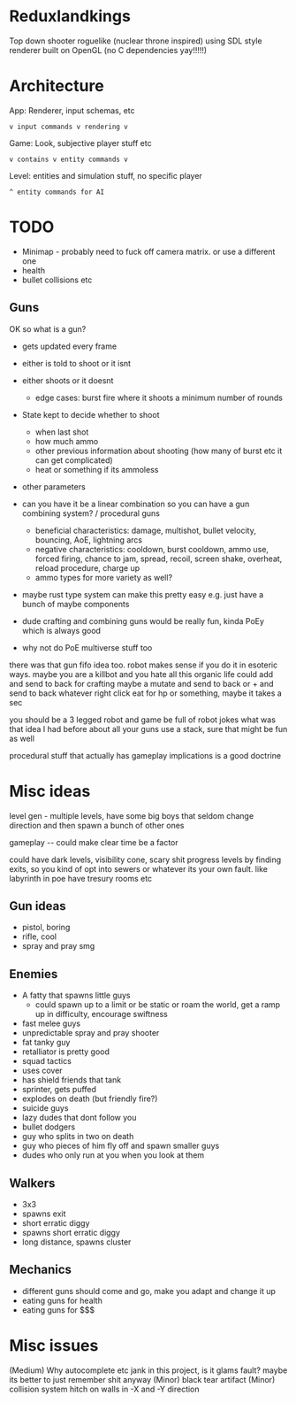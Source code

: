 # Reduxlandkings
Top down shooter roguelike (nuclear throne inspired)
using SDL style renderer built on OpenGL (no C dependencies yay!!!!!)


# Architecture
App: Renderer, input schemas, etc

    v input commands v rendering v

Game: Look, subjective player stuff etc

    v contains v entity commands v

Level: entities and simulation stuff, no specific player
    
    ^ entity commands for AI


# TODO
 - Minimap - probably need to fuck off camera matrix. or use a different one
 - health
 - bullet collisions etc
 
## Guns
OK so what is a gun?
 * gets updated every frame 
 * either is told to shoot or it isnt 
 * either shoots or it doesnt
   * edge cases: burst fire where it shoots a minimum number of rounds

 * State kept to decide whether to shoot
   * when last shot
   * how much ammo
   * other previous information about shooting (how many of burst etc it can get complicated)
   * heat or something if its ammoless

 * other parameters

 * can you have it be a linear combination so you can have a gun combining system? / procedural guns
   * beneficial characteristics: damage, multishot, bullet velocity, bouncing, AoE, lightning arcs
   * negative characteristics: cooldown, burst cooldown, ammo use, forced firing, chance to jam, spread, recoil, screen shake, overheat, reload procedure, charge up
   * ammo types for more variety as well?

 * maybe rust type system can make this pretty easy e.g. just have a bunch of maybe components
 
 * dude crafting and combining guns would be really fun, kinda PoEy which is always good
 * why not do PoE multiverse stuff too

 there was that gun fifo idea too. robot makes sense if you do it in esoteric ways. maybe you are a killbot and you hate all this organic life
 could add and send to back for crafting
 maybe a mutate and send to back or + and send to back whatever
 right click eat for hp or something, maybe it takes a sec

you should be a 3 legged robot and game be full of robot jokes
what was that idea I had before about all your guns use a stack, sure that might be fun as well

procedural stuff that actually has gameplay implications is a good doctrine



# Misc ideas

level gen - multiple levels, have some big boys that seldom change direction and then spawn a bunch of other ones

gameplay -- could make clear time be a factor

could have dark levels, visibility cone, scary shit
progress levels by finding exits, so you kind of opt into sewers or whatever its your own fault. like labyrinth in poe
have tresury rooms etc

## Gun ideas
 - pistol, boring
 - rifle, cool
 - spray and pray smg



## Enemies
 - A fatty that spawns little guys
    - could spawn up to a limit or be static or roam the world, get a ramp up in difficulty, encourage swiftness
 - fast melee guys
 - unpredictable spray and pray shooter
 - fat tanky guy
 - retalliator is pretty good
 - squad tactics
 - uses cover
 - has shield friends that tank
 - sprinter, gets puffed
 - explodes on death (but friendly fire?)
 - suicide guys
 - lazy dudes that dont follow you
 - bullet dodgers
 - guy who splits in two on death
 - guy who pieces of him fly off and spawn smaller guys
 - dudes who only run at you when you look at them

## Walkers
 - 3x3
 - spawns exit
 - short erratic diggy
 - spawns short erratic diggy
 - long distance, spawns cluster


## Mechanics
 - different guns should come and go, make you adapt and change it up
 - eating guns for health
 - eating guns for $$$

# Misc issues
(Medium) Why autocomplete etc jank in this project, is it glams fault? maybe its better to just remember shit anyway
(Minor) black tear artifact
(Minor) collision system hitch on walls in -X and -Y direction